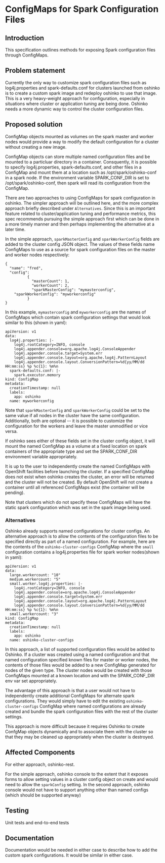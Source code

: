 # ConfigMaps for Spark Configuration Files

## Introduction

This specification outlines methods for exposing Spark configuration
files through ConfigMaps.

## Problem statement

Currently the only way to customize spark configuration files such
as log4j.properties and spark-defaults.conf for clusters
launched from oshinko is to create a custom spark image and redeploy
oshinko to use that image. This is a very heavy-weight approach for
configuration, especially in situations where cluster or application
tuning are being done. Oshinko needs a more dynamic way to control
the cluster configuration files.

## Proposed solution

ConfigMap objects mounted as volumes on the spark master and worker
nodes would provide a way to modify the default configuration for
a cluster without creating a new image.

ConfigMap objects can store multiple named configuration files and
be mounted to a particluar directory in a container. Consquently, it
is possible to specify log4j.properties, spark-defaults.conf, and other
files in a ConfigMap and mount them at a location such as /opt/spark/oshinko-conf
in a spark node.  If the environment variable SPARK_CONF_DIR is set
to /opt/spark/oshinko-conf, then spark will read its configuration from
the ConfigMap.

There are two approaches to using ConfigMaps for spark configuration
in oshinko.  The simpler approach will be outlined here, and the more
complex approach briefly described under `Alternatives`. Since this is
an important feature related to cluster/application tuning and performance
metrics, this spec recommends pursuing the simple approach first which can
be done in a more timely manner and then perhaps implementing the alternative
at a later time.

In the simple approach, `sparkMasterConfig` and `sparkWorkerConfig` fields
are added to the cluster config JSON object. The values of these fields name
ConfigMaps to use as a source for spark configuration files on the master
and worker nodes respectively:

    {
      "name": "fred",
      "config":
              {
                "masterCount": 1,
                "workerCount": 2,
                "sparkMasterConfig": "mymasterconfig",
		"sparkWorkerConfig": "myworkerconfig"
              }
    }

In this example, `mymasterconfig` and `myworkerconfig` are the
names of ConfigMaps which contain spark configuration settings that
would look similar to this (shown in yaml):

    apiVersion: v1
    data:
      log4j.properties: |-
        log4j.rootCategory=INFO, console
        log4j.appender.console=org.apache.log4j.ConsoleAppender
        log4j.appender.console.target=System.err
        log4j.appender.console.layout=org.apache.log4j.PatternLayout
        log4j.appender.console.layout.ConversionPattern=%d{yy/MM/dd HH:mm:ss} %p %c{1}: %m%n
      spark-defaults.conf: |-
        spark.executor.memory
    kind: ConfigMap
    metadata:
      creationTimestamp: null
      labels:
        app: oshinko
      name: myworkerconfig

Note that `sparkMasterConfig` and `sparkWorkerConfig` could be set to
the same value if all nodes in the cluster have the same configuration.
Additionally, both are optional -- it is possible to customize the
configuration for the workers and leave the master unmodified or
vice versa.

If oshinko sees either of these fields set in the cluster config
object, it will mount the named ConfigMap as a volume at a fixed
location on spark containers of the appropriate type and set
the SPARK_CONF_DIR environment variable appropriately.

It is up to the user to independently create the named ConfigMaps
with OpenShift facilities before launching the cluster. If a
specified ConfigMap does not exist when oshinko creates the cluster,
an error will be returned and the cluster will not be created. By
default OpenShift will not create a container until all referenced
ConfigMaps exist (the container will be pending).

Note that clusters which do not specify these ConfigMaps will have the
static spark configuration which was set in the spark image being
used.

### Alternatives

Oshinko already supports named configurations for cluster configs.
An alternative approach is to allow the contents of the configuration
files to be specified directly as part of a named configuration. For
example, here are the contents of the `oshinko-cluster-configs` ConfigMap
where the `small` configuration contains a log4j.properties file for
spark worker nodes(shown in yaml):

    apiVersion: v1
    data:
      large.workercount: "10"
      medium.workercount: "5"
      small.worker.log4j.properties: |-
        log4j.rootCategory=INFO, console
        log4j.appender.console=org.apache.log4j.ConsoleAppender
        log4j.appender.console.target=System.err
        log4j.appender.console.layout=org.apache.log4j.PatternLayout
        log4j.appender.console.layout.ConversionPattern=%d{yy/MM/dd HH:mm:ss} %p %c{1}: %m%n
      small.workercount: "3"
    kind: ConfigMap
    metadata:
      creationTimestamp: null
      labels:
        app: oshinko
      name: oshinko-cluster-configs

In this approach, a list of supported configuration files would be added to
Oshinko. If a cluster was created using a named configuration and that
named configuration specified known files for master or worker nodes,
the contents of those files would be added to a new ConfigMap generated
for nodes of the given type. The cluster nodes would be created with those
ConfigMaps mounted at a known location and with the SPARK_CONF_DIR env var set
appropriately.

The advantage of this approach is that a user would not have to independently
create additional ConfigMaps for alternate spark configurations. They would
simply have to edit the existing `oshinko-cluster-configs` ConfigMap where
named configurations are already created and bundle the spark configuration
files with the rest of the cluster settings.

This approach is more difficult because it requires Oshinko to create
ConfgMap objects dynamically and to associate them with the cluster so that
they may be cleaned up appropriately when the cluster is destroyed.

## Affected Components

For either approach, oshinko-rest.

For the simple approach, oshinko console to the extent that it exposes
forms to allow setting values in a cluster config object on create and
would need to allow the `sparkConfig` setting. In the second approach,
oshinko console would not have to support anything other than named configs
(which should be supported anyway)

## Testing

Unit tests and end-to-end tests

## Documentation

Documentation would be needed in either case to describe how to
add the custom spark configurations. It would be similar in either
case.

